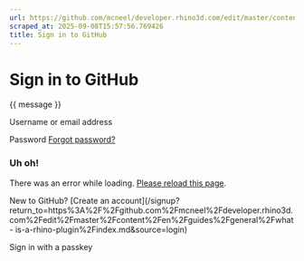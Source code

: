 ```yaml
---
url: https://github.com/mcneel/developer.rhino3d.com/edit/master/content/en/guides/general/what-is-a-rhino-plugin/index.md
scraped_at: 2025-09-08T15:57:56.769426
title: Sign in to GitHub
---
```


# Sign in to GitHub

{{ message }}

Username or email address

Password  [Forgot password?](/password_reset)

###  Uh oh!

There was an error while loading. [Please reload this page]().

New to GitHub? [Create an
account](/signup?return_to=https%3A%2F%2Fgithub.com%2Fmcneel%2Fdeveloper.rhino3d.com%2Fedit%2Fmaster%2Fcontent%2Fen%2Fguides%2Fgeneral%2Fwhat-
is-a-rhino-plugin%2Findex.md&source=login)

Sign in with a passkey

